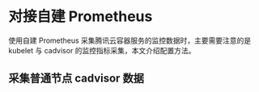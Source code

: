 # 对接自建 Prometheus

使用自建 Prometheus 采集腾讯云容器服务的监控数据时，主要需要注意的是 kubelet 与 cadvisor 的监控指标采集，本文介绍配置方法。

## 采集普通节点 cadvisor 数据
